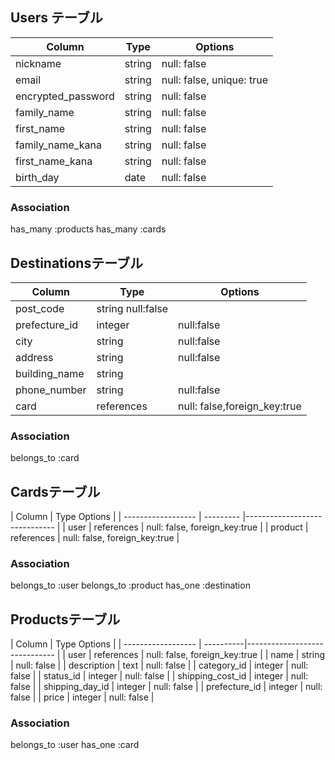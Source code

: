 ## Users テーブル

| Column             | Type   | Options                        |
| ------------------ | ------ | ------------------------------ |
| nickname           | string | null: false                    | 
| email              | string | null: false, unique: true      |
| encrypted_password | string | null: false                    |
| family_name        | string | null: false                    |
| first_name         | string | null: false                    |
| family_name_kana   | string | null: false                    |
| first_name_kana    | string | null: false                    |
| birth_day          | date   | null: false                    |

### Association
 has_many :products
 has_many :cards

##  Destinationsテーブル

| Column             | Type      |Options                        |
| ------------------ | --------- |------------------------------ |
| post_code          | string  null:false                       | 
| prefecture_id      | integer   | null:false                    |
| city               | string    | null:false                    |
| address            | string    | null:false                    |
| building_name      |string    |                                |
| phone_number       | string    | null:false                    |
| card               | references| null: false,foreign_key:true  |

### Association
 belongs_to :card

##  Cardsテーブル

| Column             | Type       Options                        |
| ------------------ | --------- |------------------------------ |
| user               | references | null: false, foreign_key:true  | 
| product            | references | null: false, foreign_key:true  | 

### Association
 belongs_to :user
 belongs_to :product
 has_one :destination

##  Productsテーブル

| Column             | Type       Options                        |
| ------------------ | ----------|------------------------------ |
| user               | references | null: false, foreign_key:true  | 
| name               | string     | null: false                    | 
| description        | text       | null: false                    |
| category_id        | integer    | null: false                    |
| status_id          | integer    | null: false                    |
| shipping_cost_id   | integer    | null: false                    |
| shipping_day_id    | integer    | null: false                    |
| prefecture_id      | integer    | null: false                    |
| price              | integer    | null: false                    | 

### Association
 belongs_to :user
 has_one :card
